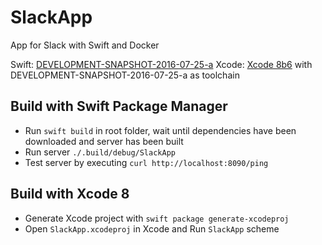 # SlackApp
App for Slack with Swift and Docker

Swift: [DEVELOPMENT-SNAPSHOT-2016-07-25-a](https://swift.org/builds/development/xcode/swift-DEVELOPMENT-SNAPSHOT-2016-07-25-a/swift-DEVELOPMENT-SNAPSHOT-2016-07-25-a-osx.pkg)
Xcode: [Xcode 8b6](https://developer.apple.com/download/) with DEVELOPMENT-SNAPSHOT-2016-07-25-a as toolchain

## Build with Swift Package Manager
- Run `swift build` in root folder, wait until dependencies have been downloaded and server has been built
- Run server `./.build/debug/SlackApp`
- Test server by executing `curl http://localhost:8090/ping`

## Build with Xcode 8
- Generate Xcode project with `swift package generate-xcodeproj`
- Open `SlackApp.xcodeproj` in Xcode and Run `SlackApp` scheme
